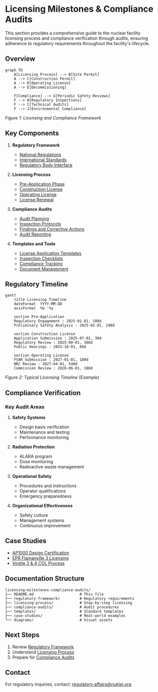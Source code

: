 # Licensing Milestones & Compliance Audits

This section provides a comprehensive guide to the nuclear facility licensing process and compliance verification through audits, ensuring adherence to regulatory requirements throughout the facility's lifecycle.

## Overview

```mermaid
graph TD
    A[Licensing Process] --> B[Site Permit]
    A --> C[Construction Permit]
    A --> D[Operating License]
    A --> E[Decommissioning]
    
    F[Compliance] --> G[Periodic Safety Reviews]
    F --> H[Regulatory Inspections]
    F --> I[Technical Audits]
    F --> J[Environmental Compliance]
```

*Figure 1: Licensing and Compliance Framework*

## Key Components

1. **Regulatory Framework**
   - [National Regulations](regulatory-framework/national-regulations.md)
   - [International Standards](regulatory-framework/international-standards.md)
   - [Regulatory Body Interface](regulatory-framework/regulatory-interface.md)

2. **Licensing Process**
   - [Pre-Application Phase](licensing-process/pre-application.md)
   - [Construction License](licensing-process/construction-license.md)
   - [Operating License](licensing-process/operating-license.md)
   - [License Renewal](licensing-process/license-renewal.md)

3. **Compliance Audits**
   - [Audit Planning](compliance-audits/audit-planning.md)
   - [Inspection Protocols](compliance-audits/inspection-protocols.md)
   - [Findings and Corrective Actions](compliance-audits/corrective-actions.md)
   - [Audit Reporting](compliance-audits/audit-reporting.md)

4. **Templates and Tools**
   - [License Application Templates](templates/application-templates.md)
   - [Inspection Checklists](templates/inspection-checklists.md)
   - [Compliance Tracking](templates/compliance-tracking.md)
   - [Document Management](templates/document-management.md)

## Regulatory Timeline

```mermaid
gantt
    title Licensing Timeline
    dateFormat  YYYY-MM-DD
    axisFormat  %b '%y
    
    section Pre-Application
    Regulatory Engagement : 2025-01-01, 180d
    Preliminary Safety Analysis : 2025-02-01, 240d
    
    section Construction License
    Application Submission : 2025-07-01, 30d
    Regulatory Review : 2025-08-01, 360d
    Public Hearings : 2025-10-01, 60d
    
    section Operating License
    FSAR Submission : 2027-01-01, 180d
    NRC Review : 2027-04-01, 540d
    Commission Review : 2028-06-01, 180d
```

*Figure 2: Typical Licensing Timeline (Example)*

## Compliance Verification

### Key Audit Areas
1. **Safety Systems**
   - Design basis verification
   - Maintenance and testing
   - Performance monitoring

2. **Radiation Protection**
   - ALARA program
   - Dose monitoring
   - Radioactive waste management

3. **Operational Safety**
   - Procedures and instructions
   - Operator qualifications
   - Emergency preparedness

4. **Organizational Effectiveness**
   - Safety culture
   - Management systems
   - Continuous improvement

## Case Studies
- [AP1000 Design Certification](case-studies/ap1000-certification.md)
- [EPR Flamanville 3 Licensing](case-studies/flamanville-licensing.md)
- [Vogtle 3 & 4 COL Process](case-studies/vogtle-col.md)

## Documentation Structure
```
licensing-milestones-compliance-audits/
├── README.md                     # This file
├── regulatory-framework/         # Regulatory requirements
├── licensing-process/            # Step-by-step licensing
├── compliance-audits/            # Audit procedures
├── templates/                    # Standard templates
├── case-studies/                 # Real-world examples
└── diagrams/                     # Visual assets
```

## Next Steps
1. Review [Regulatory Framework](regulatory-framework/README.md)
2. Understand [Licensing Process](licensing-process/README.md)
3. Prepare for [Compliance Audits](compliance-audits/README.md)

## Contact
For regulatory inquiries, contact: regulatory-affairs@nuklei.org
